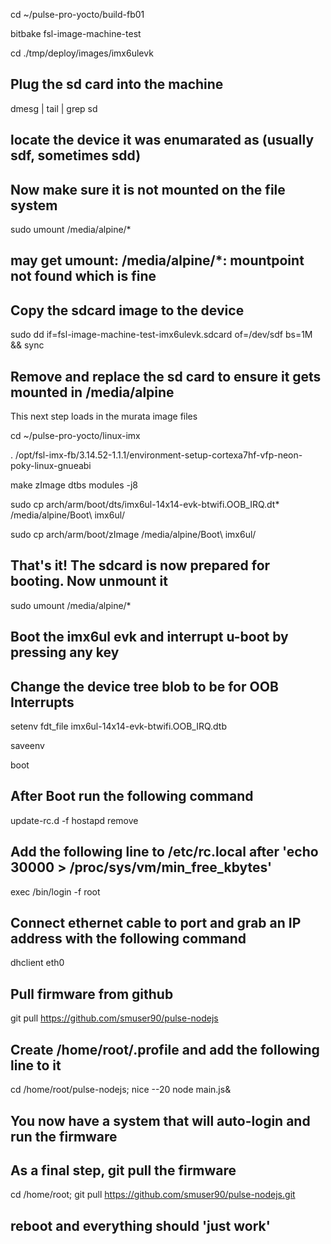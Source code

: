 cd ~/pulse-pro-yocto/build-fb01  

bitbake fsl-image-machine-test  

cd ./tmp/deploy/images/imx6ulevk  

## Plug the sd card into the machine ##

dmesg | tail | grep sd  

## locate the device it was enumarated as (usually sdf, sometimes sdd) ##

## Now make sure it is not mounted on the file system ##

sudo umount /media/alpine/*  
## may get umount: /media/alpine/*: mountpoint not found which is fine ##

## Copy the sdcard image to the device ##

sudo dd if=fsl-image-machine-test-imx6ulevk.sdcard of=/dev/sdf bs=1M && sync  

## Remove and replace the sd card to ensure it gets mounted in /media/alpine ##
This next step loads in the murata image files

cd ~/pulse-pro-yocto/linux-imx  

. /opt/fsl-imx-fb/3.14.52-1.1.1/environment-setup-cortexa7hf-vfp-neon-poky-linux-gnueabi  

make zImage dtbs modules -j8  

sudo cp arch/arm/boot/dts/imx6ul-14x14-evk-btwifi.OOB_IRQ.dt* /media/alpine/Boot\ imx6ul/  

sudo cp arch/arm/boot/zImage /media/alpine/Boot\ imx6ul/  


## That's it! The sdcard is now prepared for booting. Now unmount it ##
sudo umount /media/alpine/*  

## Boot the imx6ul evk and interrupt u-boot by pressing any key ##
## Change the device tree blob to be for OOB Interrupts ##

setenv fdt_file imx6ul-14x14-evk-btwifi.OOB_IRQ.dtb  

saveenv  

boot  

## After Boot run the following command ##
update-rc.d -f hostapd remove  

## Add the following line to /etc/rc.local after 'echo 30000 > /proc/sys/vm/min_free_kbytes' ##
exec /bin/login -f root  

## Connect ethernet cable to port and grab an IP address with the following command ## 

dhclient eth0

## Pull firmware from github ## 

git pull https://github.com/smuser90/pulse-nodejs

## Create /home/root/.profile and add the following line to it ##
cd /home/root/pulse-nodejs; nice --20 node main.js&  

## You now have a system that will auto-login and run the firmware ##

## As a final step, git pull the firmware ##
cd /home/root; git pull https://github.com/smuser90/pulse-nodejs.git  

## reboot and everything should 'just work' ##
